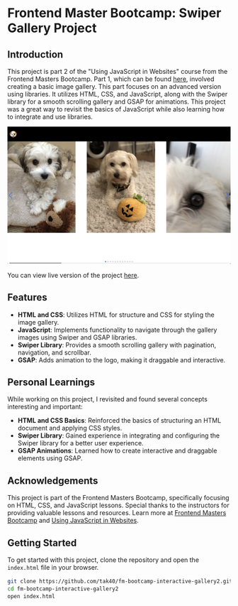 # Frontend Master Bootcamp: Swiper Gallery Project

## Introduction

This project is part 2 of the "Using JavaScript in Websites" course from the Frontend Masters Bootcamp. Part 1, which can be found [here](https://github.com/tak40/fm-bootcamp-interactive), involved creating a basic image gallery. This part focuses on an advanced version using libraries. It utilizes HTML, CSS, and JavaScript, along with the Swiper library for a smooth scrolling gallery and GSAP for animations. This project was a great way to revisit the basics of JavaScript while also learning how to integrate and use libraries.

![Screenshot](assets/images/screenshot.png)

You can view live version of the project [here](https://swiper-gallery-project.netlify.app/).

## Features

- **HTML and CSS**: Utilizes HTML for structure and CSS for styling the image gallery.
- **JavaScript**: Implements functionality to navigate through the gallery images using Swiper and GSAP libraries.
- **Swiper Library**: Provides a smooth scrolling gallery with pagination, navigation, and scrollbar.
- **GSAP**: Adds animation to the logo, making it draggable and interactive.

## Personal Learnings

While working on this project, I revisited and found several concepts interesting and important:

- **HTML and CSS Basics**: Reinforced the basics of structuring an HTML document and applying CSS styles.
- **Swiper Library**: Gained experience in integrating and configuring the Swiper library for a better user experience.
- **GSAP Animations**: Learned how to create interactive and draggable elements using GSAP.

## Acknowledgements

This project is part of the Frontend Masters Bootcamp, specifically focusing on HTML, CSS, and JavaScript lessons. Special thanks to the instructors for providing valuable lessons and resources. Learn more at [Frontend Masters Bootcamp](https://frontendmasters.com/bootcamp/) and [Using JavaScript in Websites](https://frontendmasters.com/bootcamp/javascript-in-websites/).

## Getting Started

To get started with this project, clone the repository and open the `index.html` file in your browser.

```sh
git clone https://github.com/tak40/fm-bootcamp-interactive-gallery2.git
cd fm-bootcamp-interactive-gallery2
open index.html
```
